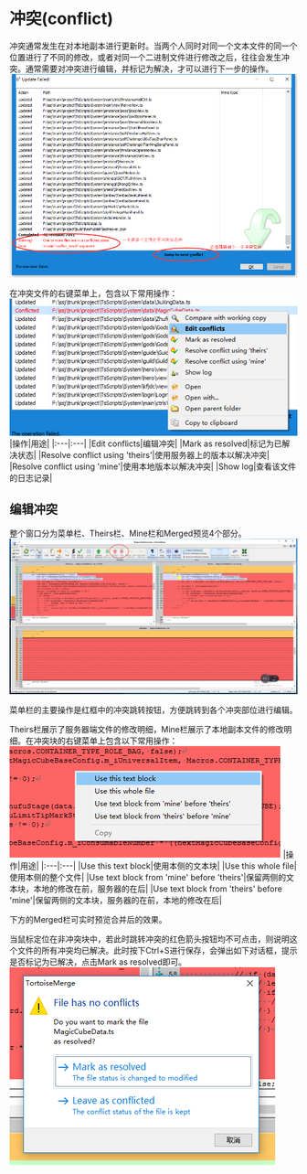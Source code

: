 # 冲突(conflict)

冲突通常发生在对本地副本进行更新时。当两个人同时对同一个文本文件的同一个位置进行了不同的修改，或者对同一个二进制文件进行修改之后，往往会发生冲突。通常需要对冲突进行编辑，并标记为解决，才可以进行下一步的操作。
![Conflict occurs](images/conflict01.png)

在冲突文件的右键菜单上，包含以下常用操作：
![Conflict file's menu](images/conflict02.png)
|操作|用途|
|:---|:---|
|Edit conflicts|编辑冲突|
|Mark as resolved|标记为已解决状态|
|Resolve conflict using 'theirs'|使用服务器上的版本以解决冲突|
|Resolve conflict using 'mine'|使用本地版本以解决冲突|
|Show log|查看该文件的日志记录|

## 编辑冲突

整个窗口分为菜单栏、Theirs栏、Mine栏和Merged预览4个部分。
![How to edit conflict](images/conflict03.png)

菜单栏的主要操作是红框中的冲突跳转按钮，方便跳转到各个冲突部位进行编辑。

Theirs栏展示了服务器端文件的修改明细，Mine栏展示了本地副本文件的修改明细。在冲突块的右键菜单上包含以下常用操作：
![Conflict block's menu](images/conflict04.png)
|操作|用途|
|:---|:---|
|Use this text block|使用本侧的文本块|
|Use this whole file|使用本侧的整个文件|
|Use text block from 'mine' before 'theirs'|保留两侧的文本块，本地的修改在前，服务器的在后|
|Use text block from 'theirs' before 'mine'|保留两侧的文本块，服务器的在前，本地的修改在后|

下方的Merged栏可实时预览合并后的效果。

当鼠标定位在非冲突块中，若此时跳转冲突的红色箭头按钮均不可点击，则说明这个文件的所有冲突均已解决。此时按下Ctrl+S进行保存，会弹出如下对话框，提示是否标记为已解决，点击Mark as resolved即可。
![Mark as resolved](images/conflict05.png)
